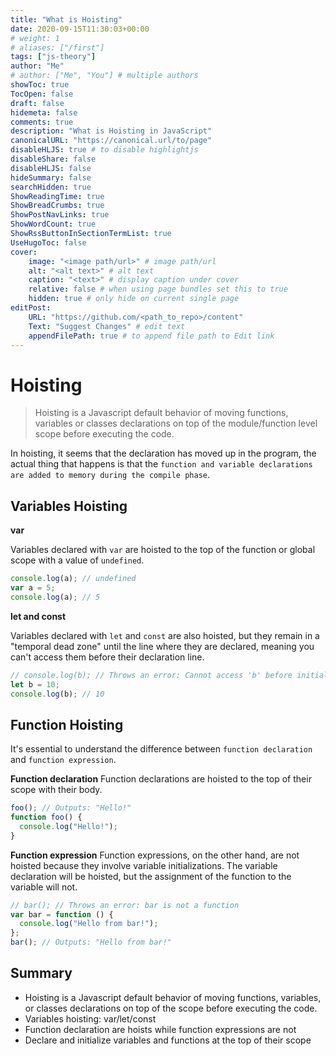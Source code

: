 ```yaml
---
title: "What is Hoisting"
date: 2020-09-15T11:30:03+00:00
# weight: 1
# aliases: ["/first"]
tags: ["js-theory"]
author: "Me"
# author: ["Me", "You"] # multiple authors
showToc: true
TocOpen: false
draft: false
hidemeta: false
comments: true
description: "What is Hoisting in JavaScript"
canonicalURL: "https://canonical.url/to/page"
disableHLJS: true # to disable highlightjs
disableShare: false
disableHLJS: false
hideSummary: false
searchHidden: true
ShowReadingTime: true
ShowBreadCrumbs: true
ShowPostNavLinks: true
ShowWordCount: true
ShowRssButtonInSectionTermList: true
UseHugoToc: false
cover:
    image: "<image path/url>" # image path/url
    alt: "<alt text>" # alt text
    caption: "<text>" # display caption under cover
    relative: false # when using page bundles set this to true
    hidden: true # only hide on current single page
editPost:
    URL: "https://github.com/<path_to_repo>/content"
    Text: "Suggest Changes" # edit text
    appendFilePath: true # to append file path to Edit link
---
```


# Hoisting

> Hoisting is a Javascript default behavior of moving functions, variables or classes declarations on top of the module/function level scope before executing the code.

In hoisting, it seems that the declaration has moved up in the program, the actual thing that happens is that the `function and variable declarations are added to memory during the compile phase`.

## Variables Hoisting

**var**

Variables declared with `var` are hoisted to the top of the function or global scope with a value of `undefined`.

```js
console.log(a); // undefined
var a = 5;
console.log(a); // 5
```

**let and const**

Variables declared with `let` and `const` are also hoisted, but they remain in a "temporal dead zone" until the line where they are declared, meaning you can't access them before their declaration line.

```js
// console.log(b); // Throws an error: Cannot access 'b' before initialization
let b = 10;
console.log(b); // 10
```

## Function Hoisting

It's essential to understand the difference between `function declaration` and `function expression`.

**Function declaration**
Function declarations are hoisted to the top of their scope with their body.

```js
foo(); // Outputs: "Hello!"
function foo() {
  console.log("Hello!");
}
```

**Function expression**
Function expressions, on the other hand, are not hoisted because they involve variable initializations. The variable declaration will be hoisted, but the assignment of the function to the variable will not.

```js
// bar(); // Throws an error: bar is not a function
var bar = function () {
  console.log("Hello from bar!");
};
bar(); // Outputs: "Hello from bar!"
```

## Summary

- Hoisting is a Javascript default behavior of moving functions, variables, or classes declarations on top of the scope before executing the code.
- Variables hoisting: var/let/const
- Function declaration are hoists while function expressions are not
- Declare and initialize variables and functions at the top of their scope
